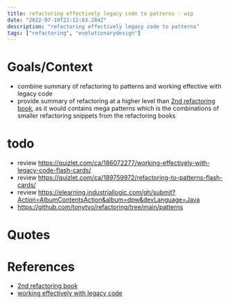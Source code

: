```yaml
---
title: refactoring effectively legacy code to patterns - wip
date: "2022-07-19T22:12:03.284Z"
description: "refactoring effectively legacy code to patterns"
tags: ["refactoring", "evolutionarydesign"]
---
```


# Goals/Context
- combine summary of refactoring to patterns and working effective with legacy code
- provide summary of refactoring at a higher level than [2nd refactoring book](https://github.com/ittus/Refactoring-summary-2nd-javascript), as it would contains mega patterns which is the combinations of smaller refactoring snippets from the refactoring books

# todo
- review https://quizlet.com/ca/186072277/working-effectively-with-legacy-code-flash-cards/
- review https://quizlet.com/ca/189759972/refactoring-to-patterns-flash-cards/
- review https://elearning.industriallogic.com/gh/submit?Action=AlbumContentsAction&album=dpw&devLanguage=Java
- https://github.com/tonytvo/refactoring/tree/main/patterns

# Quotes



# References
- [2nd refactoring book](https://github.com/ittus/Refactoring-summary-2nd-javascript)
- [working effectively with legacy code](https://www.amazon.ca/Working-Effectively-Legacy-Code-EFFECT-ebook/dp/B005OYHF0A)
